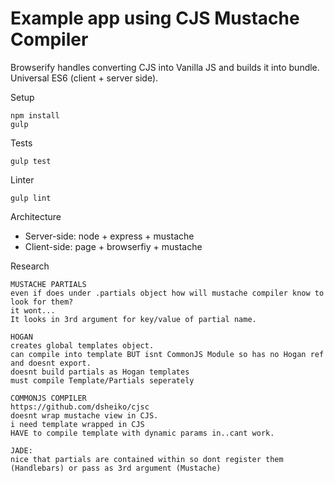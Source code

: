 # Example app using CJS Mustache Compiler

Browserify handles converting CJS into Vanilla JS and builds it into bundle.
Universal ES6 (client + server side).

Setup

    npm install
    gulp

Tests

    gulp test

Linter

    gulp lint

Architecture
- Server-side: node + express + mustache
- Client-side: page + browserfiy + mustache

Research

    MUSTACHE PARTIALS
    even if does under .partials object how will mustache compiler know to look for them?
    it wont...
    It looks in 3rd argument for key/value of partial name.

    HOGAN
    creates global templates object.
    can compile into template BUT isnt CommonJS Module so has no Hogan ref and doesnt export.
    doesnt build partials as Hogan templates
    must compile Template/Partials seperately

    COMMONJS COMPILER
    https://github.com/dsheiko/cjsc
    doesnt wrap mustache view in CJS.
    i need template wrapped in CJS
    HAVE to compile template with dynamic params in..cant work.

    JADE:
    nice that partials are contained within so dont register them (Handlebars) or pass as 3rd argument (Mustache)
